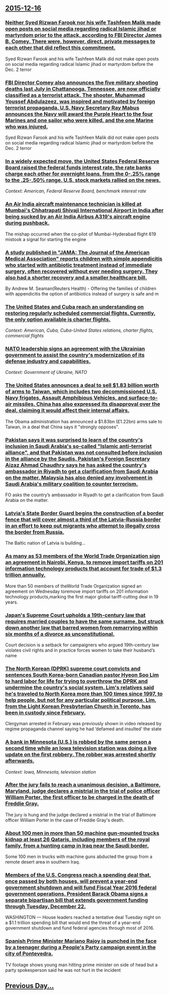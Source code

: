 ## [2015-12-16](/news/2015/12/16/index.md)

### [Neither Syed Rizwan Farook nor his wife Tashfeen Malik made open posts on social media regarding radical Islamic jihad or martyrdom prior to the attack, according to FBI Director James B. Comey. There were, however, direct, private messages to each other that did reflect this commitment. ](/news/2015/12/16/neither-syed-rizwan-farook-nor-his-wife-tashfeen-malik-made-open-posts-on-social-media-regarding-radical-islamic-jihad-or-martyrdom-prior-to.md)
Syed Rizwan Farook and his wife Tashfeen Malik did not make open posts on social media regarding radical Islamic jihad or martyrdom before the Dec. 2 terror

### [FBI Director Comey also announces the five military shooting deaths last July in Chattanooga, Tennessee, are now officially classified as a terrorist attack. The shooter, Muhammad Youssef Abdulazeez, was inspired and motivated by foreign terrorist propaganda. U.S. Navy Secretary Ray Mabus announces the Navy will award the Purple Heart to the four Marines and one sailor who were killed, and the one Marine who was injured. ](/news/2015/12/16/fbi-director-comey-also-announces-the-five-military-shooting-deaths-last-july-in-chattanooga-tennessee-are-now-officially-classified-as-a.md)
Syed Rizwan Farook and his wife Tashfeen Malik did not make open posts on social media regarding radical Islamic jihad or martyrdom before the Dec. 2 terror

### [In a widely expected move, the United States Federal Reserve Board raised the federal funds interest rate, the rate banks charge each other for overnight loans, from the 0-.25% range to the .25-.50% range. U.S. stock markets rallied on the news. ](/news/2015/12/16/in-a-widely-expected-move-the-united-states-federal-reserve-board-raised-the-federal-funds-interest-rate-the-rate-banks-charge-each-other.md)
_Context: American, Federal Reserve Board, benchmark interest rate_

### [An Air India aircraft maintenance technician is killed at Mumbai's Chhatrapati Shivaji International Airport in India after being sucked by an Air India Airbus A319's aircraft engine during pushback. ](/news/2015/12/16/an-air-india-aircraft-maintenance-technician-is-killed-at-mumbai-s-chhatrapati-shivaji-international-airport-in-india-after-being-sucked-by.md)
The mishap occurred when the co-pilot of Mumbai-Hyderabad flight 619 mistook a signal for starting the engine

### [A study published in "JAMA: The Journal of the American Medical Association" reports children with simple appendicitis who started with antibiotic treatment instead of immediate surgery, often recovered without ever needing surgery. They also had a shorter recovery and a smaller healthcare bill. ](/news/2015/12/16/a-study-published-in-jama-the-journal-of-the-american-medical-association-reports-children-with-simple-appendicitis-who-started-with-anti.md)
By Andrew M. Seaman(Reuters Health) - Offering the families of children with appendicitis the option of antibiotics instead of surgery is safe and m

### [The United States and Cuba reach an understanding on restoring regularly scheduled commercial flights. Currently, the only option available is charter flights. ](/news/2015/12/16/the-united-states-and-cuba-reach-an-understanding-on-restoring-regularly-scheduled-commercial-flights-currently-the-only-option-available.md)
_Context: American, Cuba, Cuba-United States relations, charter flights, commercial flights_

### [NATO leadership signs an agreement with the Ukrainian government to assist the country's modernization of its defense industry and capabilities. ](/news/2015/12/16/nato-leadership-signs-an-agreement-with-the-ukrainian-government-to-assist-the-country-s-modernization-of-its-defense-industry-and-capabilit.md)
_Context: Government of Ukraine, NATO_

### [The United States announces a deal to sell $1.83 billion worth of arms to Taiwan, which includes two decommissioned U.S. Navy frigates, Assault Amphibious Vehicles, and surface-to-air missiles. China has also expressed its disapproval over the deal, claiming it would affect their internal affairs. ](/news/2015/12/16/the-united-states-announces-a-deal-to-sell-1-83-billion-worth-of-arms-to-taiwan-which-includes-two-decommissioned-u-s-navy-frigates-assa.md)
The Obama administration has announced a $1.83bn (£1.22bn) arms sale to Taiwan, in a deal that China says it &quot;strongly opposes&quot;.

### [Pakistan says it was surprised to learn of the country's inclusion in Saudi Arabia's so-called "Islamic anti-terrorist alliance", and that Pakistan was not consulted before inclusion in the alliance by the Saudis. Pakistan's Foreign Secretary Aizaz Ahmad Chaudhry says he has asked the country's ambassador in Riyadh to get a clarification from Saudi Arabia on the matter. Malaysia has also denied any involvement in Saudi Arabia's military coalition to counter terrorism. ](/news/2015/12/16/pakistan-says-it-was-surprised-to-learn-of-the-country-s-inclusion-in-saudi-arabia-s-so-called-islamic-anti-terrorist-alliance-and-that-p.md)
FO asks the country&rsquo;s ambassador in Riyadh to get a clarification from Saudi Arabia on the matter.

### [Latvia's State Border Guard begins the construction of a border fence that will cover almost a third of the Latvia-Russia border in an effort to keep out migrants who attempt to illegally cross the border from Russia. ](/news/2015/12/16/latvia-s-state-border-guard-begins-the-construction-of-a-border-fence-that-will-cover-almost-a-third-of-the-latviaarussia-border-in-an-eff.md)
The Baltic nation of Latvia is building...

### [As many as 53 members of the World Trade Organization sign an agreement in Nairobi, Kenya, to remove import tariffs on 201 information technology products that account for trade of $1.3 trillion annually. ](/news/2015/12/16/as-many-as-53-members-of-the-world-trade-organization-sign-an-agreement-in-nairobi-kenya-to-remove-import-tariffs-on-201-information-techn.md)
More than 50 members of theWorld Trade Organization signed an agreement on Wednesday toremove import tariffs on 201 information technology products,marking the first major global tariff-cutting deal in 19 years.

### [Japan's Supreme Court upholds a 19th-century law that requires married couples to have the same surname, but struck down another law that barred women from remarrying within six months of a divorce as unconstitutional. ](/news/2015/12/16/japan-s-supreme-court-upholds-a-19th-century-law-that-requires-married-couples-to-have-the-same-surname-but-struck-down-another-law-that-ba.md)
Court decision is a setback for campaigners who argued 19th-century law violates civil rights and in practice forces women to take their husband’s name

### [The North Korean (DPRK) supreme court convicts and sentences South Korea-born Canadian pastor Hyeon Soo Lim to hard labor for life for trying to overthrow the DPRK and undermine the country's social system. Lim's relatives said he's traveled to North Korea more than 100 times since 1997, to help people, but not for any particular political purpose. Lim, from the Light Korean Presbyterian Church in Toronto, has been in custody since February. ](/news/2015/12/16/the-north-korean-dprk-supreme-court-convicts-and-sentences-south-korea-born-canadian-pastor-hyeon-soo-lim-to-hard-labor-for-life-for-tryin.md)
Clergyman arrested in February was previously shown in video released by regime propaganda channel saying he had ‘defamed and insulted’ the state

### [A bank in Minnesota (U.S.) is robbed by the same person a second time while an Iowa television station was doing a live update on the first robbery. The robber was arrested shortly afterwards. ](/news/2015/12/16/a-bank-in-minnesota-u-s-is-robbed-by-the-same-person-a-second-time-while-an-iowa-television-station-was-doing-a-live-update-on-the-first.md)
_Context: Iowa, Minnesota, television station_

### [After the jury fails to reach a unanimous decision, a Baltimore, Maryland, judge declares a mistrial in the trial of police officer William Porter, the first officer to be charged in the death of Freddie Gray. ](/news/2015/12/16/after-the-jury-fails-to-reach-a-unanimous-decision-a-baltimore-maryland-judge-declares-a-mistrial-in-the-trial-of-police-officer-william.md)
The jury is hung and the judge declared a mistrial in the trial of Baltimore officer William Porter in the case of Freddie Gray&#x27;s death.

### [About 100 men in more than 50 machine gun-mounted trucks kidnap at least 26 Qataris, including members of the royal family, from a hunting camp in Iraq near the Saudi border. ](/news/2015/12/16/about-100-men-in-more-than-50-machine-gun-mounted-trucks-kidnap-at-least-26-qataris-including-members-of-the-royal-family-from-a-hunting-c.md)
Some 100 men in trucks with machine guns abducted the group from a remote desert area in southern Iraq.

### [Members of the U.S. Congress reach a spending deal that, once passed by both houses, will prevent a year-end government shutdown and will fund Fiscal Year 2016 federal government operations. President Barack Obama signs a separate bipartisan bill that extends government funding through Tuesday, December 22. ](/news/2015/12/16/members-of-the-u-s-congress-reach-a-spending-deal-that-once-passed-by-both-houses-will-prevent-a-year-end-government-shutdown-and-will-fu.md)
WASHINGTON — House leaders reached a tentative deal Tuesday night on a $1.1 trillion spending bill that would end the threat of a year-end government shutdown and fund federal agencies through most of 2016.

### [Spanish Prime Minister Mariano Rajoy is punched in the face by a teenager during a People's Party campaign event in the city of Pontevedra. ](/news/2015/12/16/spanish-prime-minister-mariano-rajoy-is-punched-in-the-face-by-a-teenager-during-a-people-s-party-campaign-event-in-the-city-of-pontevedra.md)
TV footage shows young man hitting prime minister on side of head but a party spokesperson said he was not hurt in the incident

## [Previous Day...](/news/2015/12/15/index.md)

